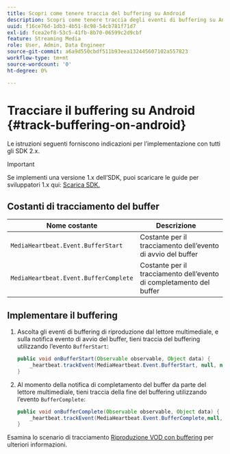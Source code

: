```yaml
---
title: Scopri come tenere traccia del buffering su Android
description: Scopri come tenere traccia degli eventi di buffering su Android.
uuid: f16ce76d-1db3-4b51-8c98-54cb781f71d7
exl-id: fcea2ef8-53c5-41fb-8b70-06599c2d9cbf
feature: Streaming Media
role: User, Admin, Data Engineer
source-git-commit: a6a9d550cbdf511b93eea132445607102a557823
workflow-type: tm+mt
source-wordcount: '0'
ht-degree: 0%

---
```


# Tracciare il buffering su Android {#track-buffering-on-android}

Le istruzioni seguenti forniscono indicazioni per l’implementazione con tutti gli SDK 2.x.

>[!IMPORTANT]
>Se implementi una versione 1.x dell’SDK, puoi scaricare le guide per sviluppatori 1.x qui: [Scarica SDK.](/help/getting-started/download-sdks.md)

## Costanti di tracciamento del buffer

| Nome costante | Descrizione     |
|---|---|
| `MediaHeartbeat.Event.BufferStart` | Costante per il tracciamento dell’evento di avvio del buffer |
| `MediaHeartbeat.Event.BufferComplete` | Costante per il tracciamento dell’evento di completamento del buffer |

## Implementare il buffering

1. Ascolta gli eventi di buffering di riproduzione dal lettore multimediale, e sulla notifica evento di avvio del buffer, tieni traccia del buffering utilizzando l’evento `BufferStart`:

   ```java
   public void onBufferStart(Observable observable, Object data) {  
       _heartbeat.trackEvent(MediaHeartbeat.Event.BufferStart, null, null);
   }
   ```

1. Al momento della notifica di completamento del buffer da parte del lettore multimediale, tieni traccia della fine del buffering utilizzando l’evento `BufferComplete`:

   ```java
   public void onBufferComplete(Observable observable, Object data) {  
       _heartbeat.trackEvent(MediaHeartbeat.Event.BufferComplete,null, null);
   }
   ```

Esamina lo scenario di tracciamento [Riproduzione VOD con buffering](/help/use-cases/tracking-scenarios/vod-buffering.md) per ulteriori informazioni.
